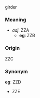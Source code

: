 girder
### Meaning
+ _adj_: ZZA
    + __eg__: ZZB

### Origin

ZZC

### Synonym

__eg__: ZZD

+ ZZE


